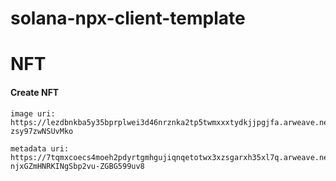 # solana-npx-client-template

# NFT



#### Create NFT


```
image uri: https://lezdbnkba5y35bprplwei3d46nrznka2tp5twmxxxtydkjjpgjfa.arweave.net/WTIwtUEHcb6F8XrsRGx882OWqBqb-zsy97zwNSUvMko

```
```
metadata uri: https://7tqmxcoecs4moeh2pdyrtgmhgujiqnqetotwx3xzsgarxh35xl7q.arweave.net/_ODLicQUuMcQ-njxGZmHNRKINgSbp2vu-ZGBG599uv8

```
